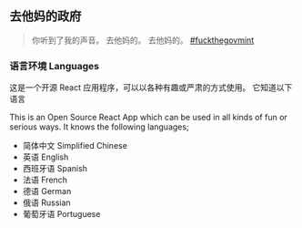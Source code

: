 
## 去他妈的政府

> 你听到了我的声音。 去他妈的。 去他妈的。
[#fuckthegovmint](https://www.google.com/search?q=fuckthegovmint&oq=fuckthegovmint)

### 语言环境 Languages

这是一个开源 React 应用程序，可以以各种有趣或严肃的方式使用。 它知道以下语言

This is an Open Source React App which can be used in all kinds of fun or serious ways. It knows the following languages;

- 简体中文 Simplified Chinese
- 英语 English
- 西班牙语 Spanish
- 法语 French
- 德语 German
- 俄语 Russian
- 葡萄牙语 Portuguese